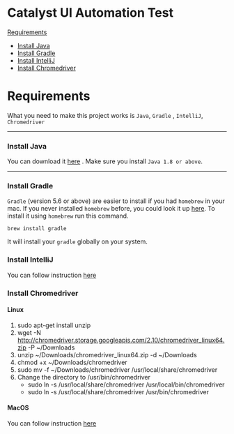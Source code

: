 # Catalyst UI Automation Test

[Requirements](#Requirements)
- [Install Java](#java)
- [Install Gradle](#gradle)
- [Install IntelliJ](#intelliJ)
- [Install Chromedriver](#chromedriver)


<a name="Requirements"></a>
# Requirements

What you need to make this project works is `Java`, `Gradle` , `IntelliJ`, `Chromedriver`

---
<a name="java"></a>
### Install Java

You can download it [here](https://www.oracle.com/java/technologies/javase/javase-jdk8-downloads.html) . Make sure you install `Java 1.8 or above`.

---

<a name="gradle"></a>
### Install Gradle

`Gradle` (version 5.6 or above) are easier to install if you had `homebrew` in your mac. If you never installed `homebrew` before, you could look it up [here](https://brew.sh/). To install it using `homebrew` run this command.

```
brew install gradle
```

It will install your `gradle` globally on your system.

<a name="intelliJ"></a>
### Install IntelliJ

You can follow instruction [here](https://www.jetbrains.com/help/idea/installation-guide.html)

<a name="chromedriver"></a>
### Install Chromedriver

#### Linux
1. sudo apt-get install unzip
2. wget -N http://chromedriver.storage.googleapis.com/2.10/chromedriver_linux64.zip -P ~/Downloads
3. unzip ~/Downloads/chromedriver_linux64.zip -d ~/Downloads
4. chmod +x ~/Downloads/chromedriver
5. sudo mv -f ~/Downloads/chromedriver /usr/local/share/chromedriver
6. Change the directory to /usr/bin/chromedriver
   - sudo ln -s /usr/local/share/chromedriver /usr/local/bin/chromedriver
   - sudo ln -s /usr/local/share/chromedriver /usr/bin/chromedriver

#### MacOS
You can follow instruction [here](https://www.kenst.com/installing-chromedriver-on-mac-osx/#:~:text=The%20easiest%20way%20to%20install,seeing%20it%20returns%20a%20version.)
